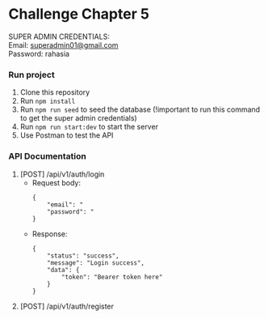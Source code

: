 # Challenge Chapter 5

SUPER ADMIN CREDENTIALS:  
Email: superadmin01@gmail.com  
Password: rahasia

### Run project
1. Clone this repository
2. Run `npm install`
3. Run `npm run seed` to seed the database (!important to run this command to get the super admin credentials)
4. Run `npm run start:dev` to start the server
5. Use Postman to test the API

### API Documentation
1. [POST] /api/v1/auth/login
    - Request body:
        ```
        {
            "email": "
            "password": "
        }
        ```
    - Response:
        ```
        {
            "status": "success",
            "message": "Login success",
            "data": {
                "token": "Bearer token here"
            }
        }
        ```
2. [POST] /api/v1/auth/register